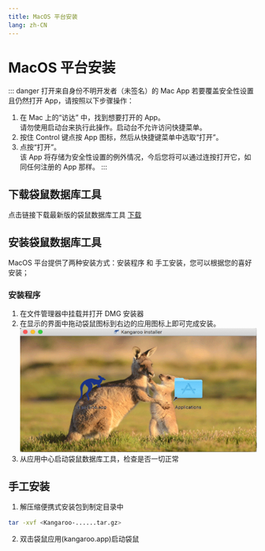 ```yaml
---
title: MacOS 平台安装
lang: zh-CN
---
```


# MacOS 平台安装
::: danger 打开来自身份不明开发者（未签名）的 Mac App
若要覆盖安全性设置且仍然打开 App，请按照以下步骤操作：<br/>
1. 在 Mac 上的“访达” 中，找到想要打开的 App。<br/>
   请勿使用启动台来执行此操作。启动台不允许访问快捷菜单。
2. 按住 Control 键点按 App 图标，然后从快捷键菜单中选取“打开”。
3. 点按“打开”。<br/>
该 App 将存储为安全性设置的例外情况，今后您将可以通过连按打开它，如同任何注册的 App 那样。
:::

## 下载袋鼠数据库工具
点击链接下载最新版的袋鼠数据库工具 [下载](../download)

## 安装袋鼠数据库工具
MacOS 平台提供了两种安装方式：安装程序 和 手工安装，您可以根据您的喜好安装；

### 安装程序
1. 在文件管理器中挂载并打开 DMG 安装器
2. 在显示的界面中拖动袋鼠图标到右边的应用图标上即可完成安装。
   ![Mac 安装界面](../images/installer-mac-home.png)
3. 从应用中心启动袋鼠数据库工具，检查是否一切正常


## 手工安装
1. 解压缩便携式安装包到制定目录中
```bash
tar -xvf <Kangaroo-......tar.gz>
```
2. 双击袋鼠应用(kangaroo.app)启动袋鼠

<Vssue :issue-id="6" :title="$title" />
